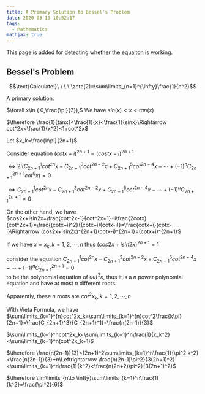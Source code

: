 ```yaml
---
title: A Primary Solution to Bessel's Problem
date: 2020-05-13 10:52:17
tags:
  - Mathematics
mathjax: true
---
```

This page is added for detecting whether the equaiton is working.
## Bessel's Problem
$$\text{Calculate:}\ \ \ \ \zeta(2)=\sum\limits_{n=1}^{\infty}\frac{1}{n^2}$$

A primary solution:

$\forall x\in ( 0,\frac{\pi}{2}),$  We have  $sin(x)<x<tan(x)$

$\therefore \frac{1}{tanx}<\frac{1}{x}<\frac{1}{sinx}\Rightarrow cot^2x<\frac{1}{x^2}<1+cot^2x$

Let  $x_k=\frac{k\pi}{2n+1}$

Consider equation 
$(cotx+i)^{2n+1}=(costx-i)^{2n+1}$

$\Leftrightarrow 2i(C_{2n+1}^1cot^{2n}x-C_{2n+1}^3cot^{2n-2}x+C_{2n+1}^5cot^{2n-4}x-\cdots+(-1)^nC_{2n+1}^{2n+1}cot^0x)=0$

$\Leftrightarrow C_{2n+1}^1cot^{2n}x-C_{2n+1}^3cot^{2n-2}x+C_{2n+1}^5cot^{2n-4}x-\cdots+(-1)^nC_{2n+1}^{2n+1}=0$

On the other hand, we have  
$cos2x+isin2x=\frac{cot^2x-1}{cot^2x+1}+i\frac{2cotx}{cot^2x+1}=\frac{(cotx+i)^2}{(cotx+i)(cotx-i)}=\frac{cotx+i}{cotx-i}\Rightarrow (cos2x+isin2x)^{2n+1}(cotx-i)^{2n+1}=(cotx+i)^{2n+1}$

If we have $x=x_k,k=1,2,\cdots,n$ thus $(cos2x+isin2x)^{2n+1}=1$

consider the equation 
$C_{2n+1}^1cot^{2n}x-C_{2n+1}^3cot^{2n-2}x+C_{2n+1}^5cot^{2n-4}x-\cdots+(-1)^nC_{2n+1}^{2n+1}=0$  
to be the polynomial equation of $cot^2x$, thus it is a $n$ power polynomial equation and have at most $n$ different roots.

Apparently, these $n$ roots are $cot^2x_k,k=1,2,\cdots,n$

With Vieta Formula, we have $\sum\limits_{k=1}^{n}cot^2x_k=\sum\limits_{k=1}^{n}cot^2\frac{k\pi}{2n+1}=\frac{C_{2n+1}^3}{C_{2n+1}^1}=\frac{n(2n-1)}{3}$

$\sum\limits_{k=1}^ncot^2x_k<\sum\limits_{k=1}^n\frac{1}{x_k^2}<\sum\limits_{k=1}^n(cot^2x_k+1)$

$\therefore \frac{n(2n-1)}{3}<(2n+1)^2\sum\limits_{k=1}^n\frac{1}{\pi^2 k^2}<\frac{n(2n-1)}{3}+n\Leftrightarrow \frac{n(2n-1)\pi^2}{3(2n+1)^2}<\sum\limits_{k=1}^n\frac{1}{k^2}<\frac{n(2n+2)\pi^2}{3(2n+1)^2}$

$\therefore \lim\limits_{n\to \infty}\sum\limits_{k=1}^n\frac{1}{k^2}=\frac{\pi^2}{6}$
